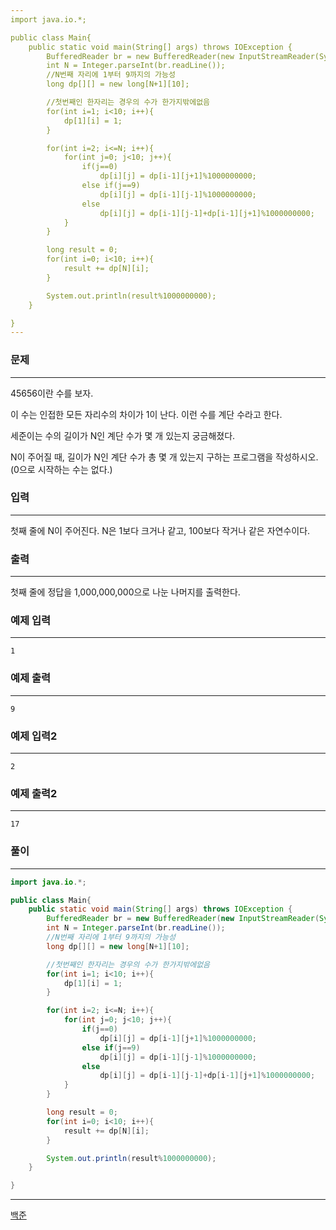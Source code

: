 ```yaml
---
import java.io.*;

public class Main{
    public static void main(String[] args) throws IOException {
        BufferedReader br = new BufferedReader(new InputStreamReader(System.in));
        int N = Integer.parseInt(br.readLine());
        //N번째 자리에 1부터 9까지의 가능성
        long dp[][] = new long[N+1][10];

        //첫번째인 한자리는 경우의 수가 한가지밖에없음
        for(int i=1; i<10; i++){
            dp[1][i] = 1;
        }

        for(int i=2; i<=N; i++){
            for(int j=0; j<10; j++){
                if(j==0)
                    dp[i][j] = dp[i-1][j+1]%1000000000;
                else if(j==9)
                    dp[i][j] = dp[i-1][j-1]%1000000000;
                else
                    dp[i][j] = dp[i-1][j-1]+dp[i-1][j+1]%1000000000;
            }
        }

        long result = 0;
        for(int i=0; i<10; i++){
            result += dp[N][i];
        }

        System.out.println(result%1000000000);
    }

}
---
```


### 문제

---

45656이란 수를 보자.

이 수는 인접한 모든 자리수의 차이가 1이 난다. 이런 수를 계단 수라고 한다.

세준이는 수의 길이가 N인 계단 수가 몇 개 있는지 궁금해졌다.

N이 주어질 때, 길이가 N인 계단 수가 총 몇 개 있는지 구하는 프로그램을 작성하시오. (0으로 시작하는 수는 없다.)



### 입력

---

첫째 줄에 N이 주어진다. N은 1보다 크거나 같고, 100보다 작거나 같은 자연수이다.





### 출력

---

첫째 줄에 정답을 1,000,000,000으로 나눈 나머지를 출력한다.







### 예제 입력

---

```
1
```



### 예제 출력

---

```
9
```



### 예제 입력2

---

```
2
```



### 예제 출력2

---

```
17
```





### 풀이

---

```java
import java.io.*;

public class Main{
    public static void main(String[] args) throws IOException {
        BufferedReader br = new BufferedReader(new InputStreamReader(System.in));
        int N = Integer.parseInt(br.readLine());
        //N번째 자리에 1부터 9까지의 가능성
        long dp[][] = new long[N+1][10];

        //첫번째인 한자리는 경우의 수가 한가지밖에없음
        for(int i=1; i<10; i++){
            dp[1][i] = 1;
        }

        for(int i=2; i<=N; i++){
            for(int j=0; j<10; j++){
                if(j==0)
                    dp[i][j] = dp[i-1][j+1]%1000000000;
                else if(j==9)
                    dp[i][j] = dp[i-1][j-1]%1000000000;
                else
                    dp[i][j] = dp[i-1][j-1]+dp[i-1][j+1]%1000000000;
            }
        }

        long result = 0;
        for(int i=0; i<10; i++){
            result += dp[N][i];
        }

        System.out.println(result%1000000000);
    }

}
```



---

[백준](https://www.acmicpc.net/problem/10844)



